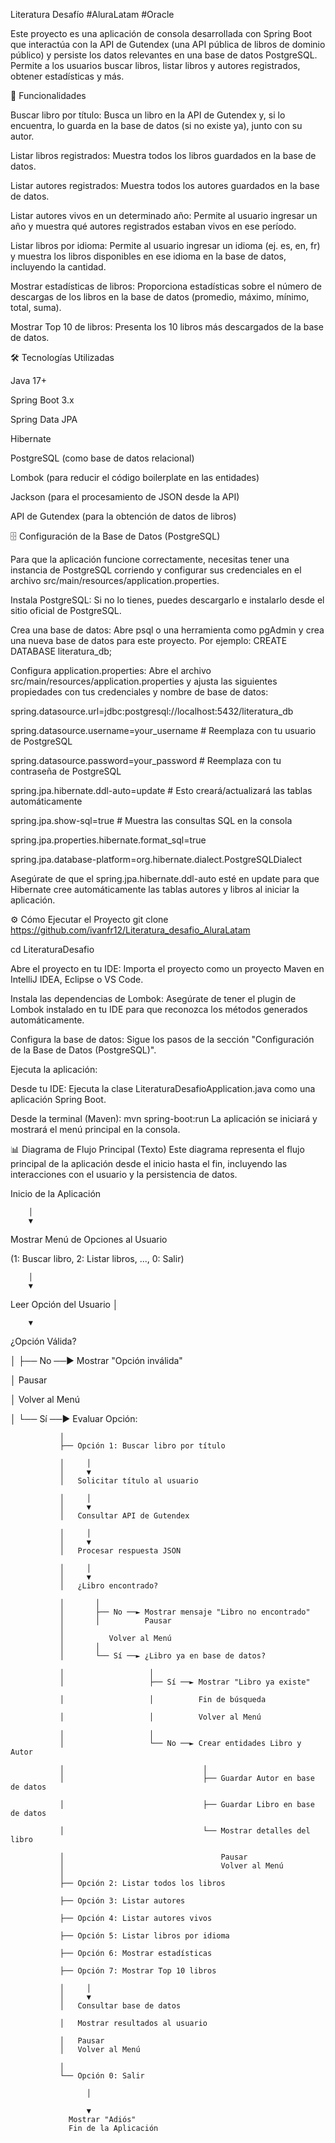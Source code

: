 Literatura Desafío
#AluraLatam #Oracle

Este proyecto es una aplicación de consola desarrollada con Spring Boot que interactúa con la API de Gutendex (una API pública de libros de dominio público) y persiste los datos relevantes en una base de datos PostgreSQL. Permite a los usuarios buscar libros, listar libros y autores registrados, obtener estadísticas y más.

🚀 Funcionalidades

Buscar libro por título: Busca un libro en la API de Gutendex y, si lo encuentra, lo guarda en la base de datos (si no existe ya), junto con su autor.

Listar libros registrados: Muestra todos los libros guardados en la base de datos.

Listar autores registrados: Muestra todos los autores guardados en la base de datos.

Listar autores vivos en un determinado año: Permite al usuario ingresar un año y muestra qué autores registrados estaban vivos en ese período.

Listar libros por idioma: Permite al usuario ingresar un idioma (ej. es, en, fr) y muestra los libros disponibles en ese idioma en la base de datos, incluyendo la cantidad.

Mostrar estadísticas de libros: Proporciona estadísticas sobre el número de descargas de los libros en la base de datos (promedio, máximo, mínimo, total, suma).

Mostrar Top 10 de libros: Presenta los 10 libros más descargados de la base de datos.

🛠️ Tecnologías Utilizadas

Java 17+

Spring Boot 3.x

Spring Data JPA

Hibernate

PostgreSQL (como base de datos relacional)

Lombok (para reducir el código boilerplate en las entidades)

Jackson (para el procesamiento de JSON desde la API)

API de Gutendex (para la obtención de datos de libros)

🗄️ Configuración de la Base de Datos (PostgreSQL)

Para que la aplicación funcione correctamente, necesitas tener una instancia de PostgreSQL corriendo y configurar sus credenciales en el archivo src/main/resources/application.properties.

Instala PostgreSQL: Si no lo tienes, puedes descargarlo e instalarlo desde el sitio oficial de PostgreSQL.

Crea una base de datos: Abre psql o una herramienta como pgAdmin y crea una nueva base de datos para este proyecto. Por ejemplo:
CREATE DATABASE literatura_db;

Configura application.properties: 
Abre el archivo src/main/resources/application.properties y ajusta las siguientes propiedades con tus credenciales y nombre de base de datos:

spring.datasource.url=jdbc:postgresql://localhost:5432/literatura_db

spring.datasource.username=your_username # Reemplaza con tu usuario de PostgreSQL

spring.datasource.password=your_password # Reemplaza con tu contraseña de PostgreSQL

spring.jpa.hibernate.ddl-auto=update # Esto creará/actualizará las tablas automáticamente

spring.jpa.show-sql=true # Muestra las consultas SQL en la consola

spring.jpa.properties.hibernate.format_sql=true

spring.jpa.database-platform=org.hibernate.dialect.PostgreSQLDialect

Asegúrate de que el spring.jpa.hibernate.ddl-auto esté en update para que Hibernate cree automáticamente las tablas autores y libros al iniciar la aplicación.

⚙️ Cómo Ejecutar el Proyecto
git clone https://github.com/ivanfr12/Literatura_desafio_AluraLatam

cd LiteraturaDesafio

Abre el proyecto en tu IDE: Importa el proyecto como un proyecto Maven en IntelliJ IDEA, Eclipse o VS Code.

Instala las dependencias de Lombok: Asegúrate de tener el plugin de Lombok instalado en tu IDE para que reconozca los métodos generados automáticamente.

Configura la base de datos: Sigue los pasos de la sección "Configuración de la Base de Datos (PostgreSQL)".

Ejecuta la aplicación:

Desde tu IDE: Ejecuta la clase LiteraturaDesafioApplication.java como una aplicación Spring Boot.

Desde la terminal (Maven):
mvn spring-boot:run
La aplicación se iniciará y mostrará el menú principal en la consola.

📊 Diagrama de Flujo Principal (Texto)
Este diagrama representa el flujo principal de la aplicación desde el inicio hasta el fin, incluyendo las interacciones con el usuario y la persistencia de datos.




  Inicio de la Aplicación
  
        │
        ▼
Mostrar Menú de Opciones al Usuario

(1: Buscar libro, 2: Listar libros, ..., 0: Salir)

        │
        ▼
Leer Opción del Usuario
        │
        
        ▼
¿Opción Válida?

   │
   ├── No ──► Mostrar "Opción inválida"
   
   │         Pausar
   
   │         Volver al Menú
   
   │
   └── Sí ──► Evaluar Opción:
   
               │
               ├── Opción 1: Buscar libro por título
               
               │     │
               │     ▼
               │   Solicitar título al usuario
               
               │     │
               │     ▼
               │   Consultar API de Gutendex
               
               │     │
               │     ▼
               │   Procesar respuesta JSON
               
               │     │
               │     ▼
               │   ¿Libro encontrado?
               
               │       │
               │       ├── No ──► Mostrar mensaje "Libro no encontrado"
               │       │          Pausar
               │   
               │          Volver al Menú
               │       │
               │       └── Sí ──► ¿Libro ya en base de datos?
               
               │                   │
               │                   ├── Sí ──► Mostrar "Libro ya existe"
               
               │                   │          Fin de búsqueda
               
               │                   │          Volver al Menú
               
               │                   │
               │                   └── No ──► Crear entidades Libro y Autor
               
               │                               │
               │                               ├── Guardar Autor en base de datos
               
               │                               ├── Guardar Libro en base de datos
               
               │                               └── Mostrar detalles del libro
               
               │                                   Pausar
               │                                   Volver al Menú
               │
               ├── Opción 2: Listar todos los libros
               
               ├── Opción 3: Listar autores
               
               ├── Opción 4: Listar autores vivos
               
               ├── Opción 5: Listar libros por idioma
               
               ├── Opción 6: Mostrar estadísticas
               
               ├── Opción 7: Mostrar Top 10 libros
               
               │     │
               │     ▼
               │   Consultar base de datos
               
               │   Mostrar resultados al usuario
               
               │   Pausar
               │   Volver al Menú
               
               │
               └── Opción 0: Salir
               
                     │
                     
                     ▼
                 Mostrar "Adiós"
                 Fin de la Aplicación
                 




